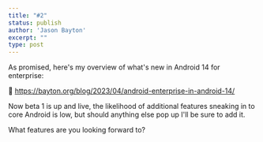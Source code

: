 ```yaml
---
title: "#2"
status: publish
author: 'Jason Bayton'
excerpt: ""
type: post
---
```

As promised, here's my overview of what's new in Android 14 for enterprise:

🔗 https://bayton.org/blog/2023/04/android-enterprise-in-android-14/

Now beta 1 is up and live, the likelihood of additional features sneaking in to core Android is low, but should anything else pop up I'll be sure to add it. 

What features are you looking forward to?